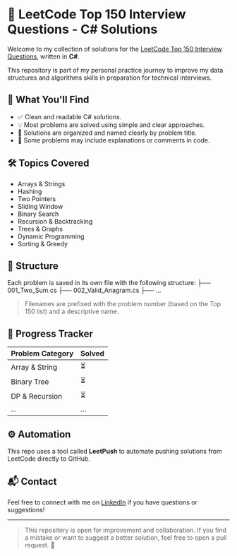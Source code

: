 # 🧠 LeetCode Top 150 Interview Questions - C# Solutions

Welcome to my collection of solutions for the [LeetCode Top 150 Interview Questions](https://leetcode.com/studyplan/top-interview-150/), written in **C#**.

This repository is part of my personal practice journey to improve my data structures and algorithms skills in preparation for technical interviews.

## 📌 What You'll Find

- ✅ Clean and readable C# solutions.
- 💡 Most problems are solved using simple and clear approaches.
- 📁 Solutions are organized and named clearly by problem title.
- 🧪 Some problems may include explanations or comments in code.

## 🛠 Topics Covered

- Arrays & Strings  
- Hashing  
- Two Pointers  
- Sliding Window  
- Binary Search  
- Recursion & Backtracking  
- Trees & Graphs  
- Dynamic Programming  
- Sorting & Greedy  

## 📂 Structure

Each problem is saved in its own file with the following structure:
├── 001_Two_Sum.cs
├── 002_Valid_Anagram.cs
├── ...


> Filenames are prefixed with the problem number (based on the Top 150 list) and a descriptive name.

## 📅 Progress Tracker

| Problem Category      | Solved |
|-----------------------|--------|
| Array & String        | ⏳      |
| Binary Tree           | ⏳      |
| DP & Recursion        | ⏳      |
| ...                   | ...    |

## ⚙️ Automation

This repo uses a tool called **LeetPush** to automate pushing solutions from LeetCode directly to GitHub.

## 📬 Contact

Feel free to connect with me on [LinkedIn](https://www.linkedin.com/in/mohamed-mostafa-saber/) if you have questions or suggestions!

---

> This repository is open for improvement and collaboration. If you find a mistake or want to suggest a better solution, feel free to open a pull request. 🙂
